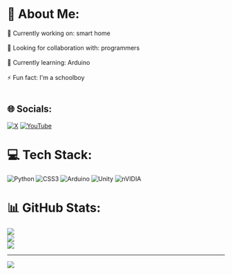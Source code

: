 # 💫 About Me:
🔭 Currently working on: smart home<br><br>👯 Looking for collaboration with: programmers<br><br>🌱 Currently learning: Arduino<br><br>⚡ Fun fact: I'm a schoolboy<br><br>


## 🌐 Socials:
[![X](https://img.shields.io/badge/X-black.svg?logo=X&logoColor=white)](https://x.com/@KuramaDis) [![YouTube](https://img.shields.io/badge/YouTube-%23FF0000.svg?logo=YouTube&logoColor=white)](https://youtube.com/@@dishacker6111) 

# 💻 Tech Stack:
![Python](https://img.shields.io/badge/python-3670A0?style=for-the-badge&logo=python&logoColor=ffdd54) ![CSS3](https://img.shields.io/badge/css3-%231572B6.svg?style=for-the-badge&logo=css3&logoColor=white) ![Arduino](https://img.shields.io/badge/-Arduino-00979D?style=for-the-badge&logo=Arduino&logoColor=white) ![Unity](https://img.shields.io/badge/unity-%23000000.svg?style=for-the-badge&logo=unity&logoColor=white) ![nVIDIA](https://img.shields.io/badge/nVIDIA-%2376B900.svg?style=for-the-badge&logo=nVIDIA&logoColor=white)
# 📊 GitHub Stats:
![](https://github-readme-stats.vercel.app/api?username=DISHAI&theme=aura_dark&hide_border=false&include_all_commits=false&count_private=false)<br/>
![](https://nirzak-streak-stats.vercel.app/?user=DISHAI&theme=aura_dark&hide_border=false)<br/>
![](https://github-readme-stats.vercel.app/api/top-langs/?username=DISHAI&theme=aura_dark&hide_border=false&include_all_commits=false&count_private=false&layout=compact)

---
[![](https://visitcount.itsvg.in/api?id=DISHAI&icon=0&color=0)](https://visitcount.itsvg.in)

<!-- Proudly created with GPRM ( https://gprm.itsvg.in ) -->
